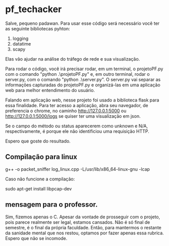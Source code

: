 # pf_techacker

Salve, pequeno padawan. Para usar esse código será necessário você ter as seguinte bibliotecas pyhton:

1) logging
2) datatime
3) scapy

Elas vão ajudar na análise do tráfego de rede e sua visualização.

Para rodar o código, você irá precisar rodar, em um terminal, o projetoPF.py com o comando "python .\projetoPF.py" e, em outro terminal, rodar o server.py, com o comando "python .\server.py". O server.py vai separar as informações capturadas do projetoPF.py e organizá-las em uma aplicação web para melhor entendimento do usuário.

Falando em aplicação web, nesse projeto foi usado a biblioteca flask para essa finalidade. Para ter acesso a aplicação, abra seu navegador, de preferencia o chrome, no caminho http://127.0.0.1:5000 ou http://127.0.0.1:5000/logs se quiser ter uma visualização em json.

Se o campo do método ou status aparecerem como unknown e N/A, respectivamente, é porque ele não identificiou uma requisição HTTP.

Espero que goste do resultado.


## Compilação para linux

g++ -o packet_sniffer log_linux.cpp -L/usr/lib/x86_64-linux-gnu -lcap

Caso não funcione a compilação:

sudo apt-get install libpcap-dev

## mensagem para o professor.
Sim, fizemos apenas o C. Apesar da vontade de prosseguir com o projeto, pois parece realmente ser legal, estamos cansados. Não é só final de semestre, é o final da própria faculdade. Então, para mantermos o restante da sanidade mental que nos restou, optamos por fazer apenas essa rubrica. Espero que não se incomode.